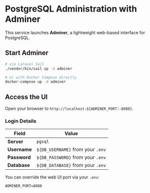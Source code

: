 # PostgreSQL Administration with Adminer

This service launches **Adminer**, a lightweight web-based interface for PostgreSQL.

## Start Adminer

```bash
# via Laravel Sail
./vendor/bin/sail up -d adminer

# or with Docker Compose directly
docker-compose up -d adminer
```

## Access the UI

Open your browser to `http://localhost:${ADMINER_PORT:-8080}`.

### Login Details

| Field      | Value                          |
|------------|--------------------------------|
| **Server** | `pgsql`                        |
| **Username** | `${DB_USERNAME}` from your `.env` |
| **Password** | `${DB_PASSWORD}` from your `.env` |
| **Database** | `${DB_DATABASE}` from your `.env` |

You can override the web UI port via your `.env`:
```dotenv
ADMINER_PORT=8080
```